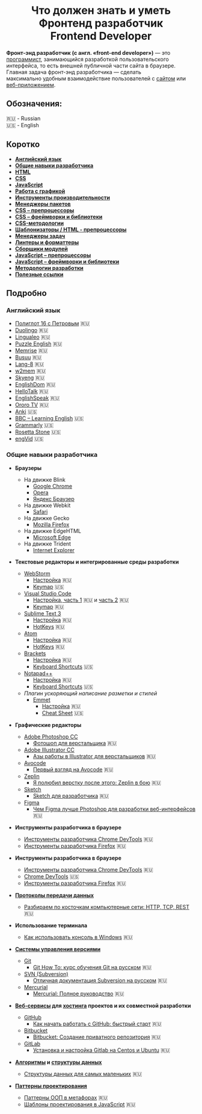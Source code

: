 <h1 align="center">Что должен знать и уметь Фронтенд разработчик <br> Frontend Developer</h1>  
  
**Фронт-энд разработчик (с англ. «front-end developer»)** — это [программист][1], занимающийся разработкой пользовательского интерфейса, то есть внешней публичной части сайта в браузере. Главная задача фронт-энд разработчика — сделать  
    максимально удобным взаимодействие пользователей с [сайтом][2] или [веб-приложением][3].
    
## Обозначения:

:ru: - Russian  
:us: - English

## Коротко
- **[Английский язык](#eng)**
- **[Общие навыки разработчика](#general-skills)**
- **[HTML](#html)**
- **[CSS](#css)**
- **[JavaScript](#js)**
- **[Работа с графикой](#graph)**
- **[Инструменты производительности](#performance-tools)**
- **[Менеджеры пакетов](#package-managers)**
- **[CSS – препроцессоры](#css-preprocessors)**
- **[CSS – фреймворки и библиотеки](#css-frameworks-libs)**
- **[CSS-методологии](#css-methodologies)**
- **[Шаблонизаторы / HTML - препроцессоры](#templates)**
- **[Менеджеры задач](#task-managers)**
- **[Линтеры и форматтеры](#linters-formatters)**
- **[Сборщики модулей](#module-builders)**
- **[JavaScript – препроцессоры](#js–preprocessors)**
- **[JavaScript – фреймворки и библиотеки](#js–frameworks-libs)**
- **[Методологии разработки](#development-methodologies)**
- **[Полезные ссылки](#useful-links)**

## Подробно

### <a name="eng"></a>Английский язык
- [Полиглот 16 с Петровым](https://www.youtube.com/channel/UCik7MxUtSXXfT-f_78cQRfQ/playlists) :ru:
- [Duolingo](https://www.duolingo.com/) :ru:
- [Lingualeo](https://lingualeo.com/ru/) :ru:
- [Puzzle English](https://puzzle-english.com/) :ru:
- [Memrise](https://www.memrise.com/) :ru:
- [Busuu](https://www.busuu.com/ru) :ru:
- [Lang-8](http://lang-8.com/) :ru:
- [w2mem](https://w2mem.com/) :ru:
- [Skyeng](https://skyeng.ru/) :ru:  
- [EnglishDom](https://www.englishdom.com/) :ru:
- [HelloTalk](https://www.hellotalk.com/) :ru: 
- [EnglishSpeak](http://www.englishspeak.com/) :ru: 
- [Ororo TV](https://ororo.tv/ru) :ru:
- [Anki](https://apps.ankiweb.net/) :us:
- [BBC – Learning English](http://www.bbc.co.uk/learningenglish/english/) :us:
- [Grammarly](https://www.grammarly.com/) :us:  
- [Rosetta Stone](https://www.rosettastone.com/) :us:  
- [engVid](https://www.engvid.com/) :us:

### <a name="general-skills"></a>Общие навыки разработчика

- **Браузеры** 
    - На движке Blink  
        - [Google Chrome](https://www.google.com/intl/ru_ALL/chrome/)
        - [Opera](https://www.opera.com/ru/download)
        - [Яндекс Браузер](https://browser.yandex.by/)
    - На движке Webkit  
        - [Safari](https://support.apple.com/downloads/safari)
    - На движке Gecko
        - [Mozilla Firefox](https://www.mozilla.org/ru/firefox/new/)
    - На движке EdgeHTML  
        - [Microsoft Edge](https://support.microsoft.com/ru-ru/help/4027741/windows-get-microsoft-edge)
    - На движке Trident  
        - [Internet Explorer](https://www.microsoft.com/ru-ru/download/internet-explorer.aspx)
        
- **Текстовые редакторы и интегрированные среды разработки**

    - [WebStorm](https://www.jetbrains.com/webstorm/download/)  
        - [Настройка](https://habr.com/ru/post/282003/) :ru:
        - [Keymap](https://resources.jetbrains.com/storage/products/webstorm/docs/WebStorm_ReferenceCard.pdf) :us:
    - [Visual Studio Code](https://code.visualstudio.com/download)
        - [Настройка, часть 1](https://medium.com/@p1t1ch/visual-studio-code-%D0%BD%D0%B0%D1%81%D1%82%D1%80%D0%BE%D0%B9%D0%BA%D0%B0-%D0%B8-%D0%BF%D1%80%D0%B8%D0%BC%D0%B5%D0%BD%D0%B5%D0%BD%D0%B8%D0%B5-%D1%87%D0%B0%D1%81%D1%82%D1%8C-1-7f1a26806522) :ru: и [часть 2](https://medium.com/@p1t1ch/visual-studio-code-%D0%BD%D0%B0%D1%81%D1%82%D1%80%D0%BE%D0%B9%D0%BA%D0%B0-%D0%B8-%D0%BF%D1%80%D0%B8%D0%BC%D0%B5%D0%BD%D0%B5%D0%BD%D0%B8%D0%B5-%D1%87%D0%B0%D1%81%D1%82%D1%8C-2-8e4939bb1492) :ru:
        - [Keymap](https://code.visualstudio.com/docs/getstarted/keybindings#_keyboard-shortcuts-reference) :ru:
    - [Sublime Text 3](https://www.sublimetext.com/3)
        - [Настройка](https://medium.com/@damirshakirov/%D0%BD%D0%B0%D1%81%D1%82%D1%80%D0%BE%D0%B9%D0%BA%D0%B0-sublime-text-3-7c14abb923f0) :ru:
        - [HotKeys](https://nicothin.pro/sublime-text/sublime-text-3-hotkeys.html) :ru:
    - [Atom](https://atom.io/)
        - [Настройка](http://blog.harrix.org/article/6076) :ru:
        - [HotKeys](https://nicothin.pro/Atom/Atom-hotkeys.html) :ru:
    - [Brackets](http://brackets.io/)
        - [Настройка](http://master-css.com/page/brackets-code-editor) :ru:
        - [Keyboard Shortcuts](http://lisacatalano.github.io/brackets_course/pc.html) :us:
    - [Notapad++](https://notepad-plus-plus.org/download/v7.6.3.html)
        - [Настройка](http://blog.harrix.org/article/99) :ru:
        - [Keyboard Shortcuts](http://docs.notepad-plus-plus.org/index.php/Keyboard_And_Mouse_Shortcuts) :us:
    - *Плагин ускоряющий написание разметки и стилей*
        - [Emmet](https://emmet.io/download/)
            - [Настройка](http://ts-soft.ru/blog/emmet) :ru:
            - [Cheat Sheet](https://docs.emmet.io/cheat-sheet/) :us:

- **Графические редакторы**

    - [Adobe Photoshop CC](https://www.adobe.com/products/photoshop.html)
        - [Фотошоп для верстальщика](https://htmlacademy.ru/blog/51-photoshop-for-the-coders) :ru:
    - [Adobe Illustrator CC](https://www.adobe.com/products/illustrator.html)
        - [Азы работы в Illustrator для верстальщиков](https://tpverstak.ru/illustrator-for-frontend-developers-part-1/) :ru:
    - [Avocode](https://avocode.com/)
        - [Первый взгляд на Avocode](https://habr.com/ru/post/231381/) :ru:
    - [Zeplin](https://zeplin.io/)
        - [Я полюбил верстку после этого: Zeplin в бою](https://habr.com/ru/company/uteam/blog/315542/) :ru:
    - [Sketch](https://www.sketchapp.com/)
        - [Sketch для разработчика](https://designpub.ru/sketch-%D0%B4%D0%BB%D1%8F-%D1%80%D0%B0%D0%B7%D1%80%D0%B0%D0%B1%D0%BE%D1%82%D1%87%D0%B8%D0%BA%D0%B0-77c6e9aead73) :ru:
    - [Figma](https://www.figma.com/)
        - [Чем Figma лучше Photoshop для разработки веб-интерфейсов](https://habr.com/ru/company/skillbox/blog/359258/) :ru:

- **Инструменты разработчика в браузере**
        
    - [Инструменты разработчика Chrome DevTools](https://habr.com/ru/company/simbirsoft/blog/337116/) :ru:
    - [Инструменты разработчика Firefox](https://developer.mozilla.org/ru/docs/Tools/Web_Console) :ru:
    
- **Инструменты разработчика в браузере**    

    - [Инструменты разработчика Chrome DevTools](https://habr.com/ru/company/simbirsoft/blog/337116/) :ru:
    - [Chrome DevTools](https://developers.google.com/web/tools/chrome-devtools/?utm_source=dcc&utm_medium=redirect&utm_campaign=2018Q2) :us:
    - [Инструменты разработчика Firefox](https://developer.mozilla.org/ru/docs/Tools/Web_Console) :ru:

- **[Протоколы передачи данных](https://ru.wikipedia.org/wiki/%D0%9F%D1%80%D0%BE%D1%82%D0%BE%D0%BA%D0%BE%D0%BB_%D0%BF%D0%B5%D1%80%D0%B5%D0%B4%D0%B0%D1%87%D0%B8_%D0%B4%D0%B0%D0%BD%D0%BD%D1%8B%D1%85)**   
    - [Разбираем по косточкам компьютерные сети: HTTP, TCP, REST](https://proglib.io/p/computer-networking/) :ru:
 
- **Использование терминала**   
    - [Как использовать консоль в Windows](https://nicothin.pro/page/console-windows) :ru:
    
 - **[Системы управления версиями](https://ru.wikipedia.org/wiki/%D0%A1%D0%B8%D1%81%D1%82%D0%B5%D0%BC%D0%B0_%D1%83%D0%BF%D1%80%D0%B0%D0%B2%D0%BB%D0%B5%D0%BD%D0%B8%D1%8F_%D0%B2%D0%B5%D1%80%D1%81%D0%B8%D1%8F%D0%BC%D0%B8)**
    - [Git](https://git-scm.com/)
        - [Git How To: курс обучения Git на русском](https://githowto.com/ru) :ru:
    - [SVN (Subversion)](https://subversion.apache.org/)
        - [Отличная документация Subversion на русском](http://blog.perlover.com/2010/03/14/russian-doc-subversion-svn/) :ru:
    - [Mercurial](https://www.mercurial-scm.org/)
        - [Mercurial: Полное руководство](https://hgbook.bacher09.org/html/) :ru:
    
- **[Веб-сервисы](https://ru.wikipedia.org/wiki/%D0%92%D0%B5%D0%B1-%D1%81%D0%BB%D1%83%D0%B6%D0%B1%D0%B0) для [хостинга](https://ru.wikipedia.org/wiki/%D0%A5%D0%BE%D1%81%D1%82%D0%B8%D0%BD%D0%B3) проектов и их совместной разработки** 
    - [GitHub](https://pages.github.com/)   
        - [Как начать работать с GitHub: быстрый старт](https://habr.com/ru/post/125799/) :ru:
    - [Bitbucket](https://bitbucket.org/)   
        - [Bitbucket: Создание приватного репозитория](https://habr.com/ru/sandbox/37865/) :ru:   
    - [GitLab](https://about.gitlab.com/)   
        - [Установка и настройка Gitlab на Centos и Ubuntu](https://serveradmin.ru/ustanovka-i-nastroyka-gitlab/) :ru:
    
- **[Алгоритмы](https://ru.wikipedia.org/wiki/%D0%90%D0%BB%D0%B3%D0%BE%D1%80%D0%B8%D1%82%D0%BC) и [структуры данных](https://ru.wikipedia.org/wiki/%D0%A1%D1%82%D1%80%D1%83%D0%BA%D1%82%D1%83%D1%80%D0%B0_%D0%B4%D0%B0%D0%BD%D0%BD%D1%8B%D1%85)**
    - [Структуры данных для самых маленьких](https://habr.com/ru/post/310794/) :ru:
    
- **[Паттерны проектирования](https://ru.wikipedia.org/wiki/%D0%A8%D0%B0%D0%B1%D0%BB%D0%BE%D0%BD_%D0%BF%D1%80%D0%BE%D0%B5%D0%BA%D1%82%D0%B8%D1%80%D0%BE%D0%B2%D0%B0%D0%BD%D0%B8%D1%8F)**    
    - [Паттерны ООП в метафорах](https://habr.com/ru/post/136766/) :ru:
    - [Шаблоны проектирования в JavaScript](https://medium.com/@marina.kovalyova/java-script-design-patterns-569c627d25f9) :ru:
    
    
[1]: https://ru.wikipedia.org/wiki/%D0%9F%D1%80%D0%BE%D0%B3%D1%80%D0%B0%D0%BC%D0%BC%D0%B8%D1%81%D1%82  
[2]: https://ru.wikipedia.org/wiki/%D0%A1%D0%B0%D0%B9%D1%82  
[3]: https://ru.wikipedia.org/wiki/%D0%92%D0%B5%D0%B1-%D0%BF%D1%80%D0%B8%D0%BB%D0%BE%D0%B6%D0%B5%D0%BD%D0%B8%D0%B5